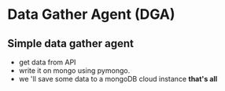 # Data Gather Agent (DGA)
## Simple data gather agent
- get data from API
- write it on mongo using pymongo.
- we 'll save some data to a mongoDB cloud instance
__that's all__
